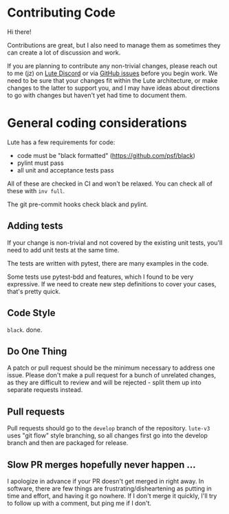# Contributing Code

Hi there!

Contributions are great, but I also need to manage them as sometimes
they can create a lot of discussion and work.

If you are planning to contribute any non-trivial changes, please
reach out to me (jz) on [Lute Discord](https://discord.gg/CzFUQP5m8u)
or via [GitHub issues](https://github.com/jzohrab/lute-v3/issues)
before you begin work.  We need to be sure that your changes fit
within the Lute architecture, or make changes to the latter to support
you, and I may have ideas about directions to go with changes but
haven't yet had time to document them.

# General coding considerations

Lute has a few requirements for code:

* code must be "black formatted" (https://github.com/psf/black)
* pylint must pass
* all unit and acceptance tests pass

All of these are checked in CI and won't be relaxed.  You can check
all of these with `inv full`.

The git pre-commit hooks check black and pylint.

## Adding tests

If your change is non-trivial and not covered by the existing unit
tests, you'll need to add unit tests at the same time.

The tests are written with pytest, there are many examples in the code.

Some tests use pytest-bdd and features, which I found to be very
expressive.  If we need to create new step definitions to cover your
cases, that's pretty quick.

## Code Style

`black`.  done.

## Do One Thing

A patch or pull request should be the minimum necessary to address one issue.
Please don't make a pull request for a bunch of unrelated changes, as they are
difficult to review and will be rejected - split them up into separate
requests instead.

## Pull requests

Pull requests should go to the `develop` branch of the repository.
`lute-v3` uses "git flow" style branching, so all changes first go
into the develop branch and then are packaged for release.

## Slow PR merges hopefully never happen ...

I apologize in advance if your PR doesn't get merged in right away.
In software, there are few things are frustrating/disheartening as
putting in time and effort, and having it go nowhere.  If I don't
merge it quickly, I'll try to follow up with a comment, but ping me if
I don't.